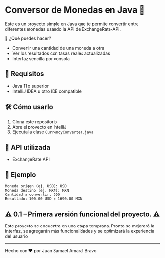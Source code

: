 # Conversor de Monedas en Java 💱

Este es un proyecto simple en Java que te permite convertir entre diferentes monedas usando la API de ExchangeRate-API.

 🚀 ¿Qué puedes hacer?
- Convertir una cantidad de una moneda a otra
- Ver los resultados con tasas reales actualizadas
- Interfaz sencilla por consola 

## 🧰 Requisitos
- Java 11 o superior
- IntelliJ IDEA u otro IDE compatible

## 🛠 Cómo usarlo
1. Clona este repositorio
2. Abre el proyecto en IntelliJ
3. Ejecuta la clase `CurrencyConverter.java`

## 📌 API utilizada
- [ExchangeRate API](https://www.exchangerate-api.com/)

## 📎 Ejemplo
```
Moneda origen (ej. USD): USD  
Moneda destino (ej. MXN): MXN  
Cantidad a convertir: 100  
Resultado: 100.00 USD = 1690.00 MXN
```
## ⚠️ 0.1 – Primera versión funcional del proyecto. ⚠️

Este proyecto se encuentra en una etapa temprana. Pronto se mejorará la interfaz, se agregarán más funcionalidades y se optimizará la experiencia del usuario.

---
Hecho con ❤️ por Juan Samael Amaral Bravo
